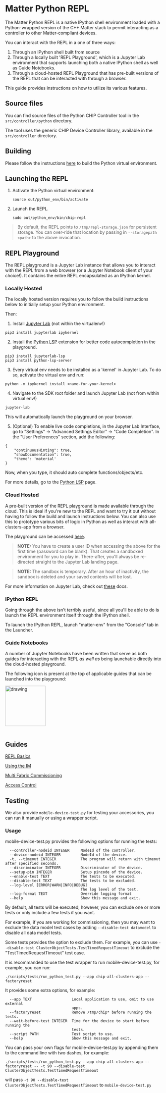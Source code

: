# Matter Python REPL

The Matter Python REPL is a native IPython shell environment loaded with a
Python-wrapped version of the C++ Matter stack to permit interacting as a
controller to other Matter-compliant devices.

You can interact with the REPL in a one of three ways:

1. Through an IPython shell built from source
2. Through a locally built 'REPL Playground', which is a Jupyter Lab environment
   that supports launching both a native IPython shell as well as Guide
   Notebooks.
3. Through a cloud-hosted REPL Playground that has pre-built versions of the
   REPL that can be interacted with through a browser.

This guide provides instructions on how to utilize its various features.

###

## Source files

You can find source files of the Python CHIP Controller tool in the
`src/controller/python` directory.

The tool uses the generic CHIP Device Controller library, available in the
`src/controller` directory.

## Building

Please follow the instructions
[here](./python_chip_controller_building.md#building) to build the Python
virtual environment.

## Launching the REPL

1. Activate the Python virtual environment:

    ```
    source out/python_env/bin/activate
    ```

2. Launch the REPL.

    ```
    sudo out/python_env/bin/chip-repl
    ```

> By default, the REPL points to `/tmp/repl-storage.json` for persistent
> storage. You can over-ride that location by passing in `--storagepath <path>`
> to the above invocation.

## REPL Playground

The REPL playground is a Jupyter Lab instance that allows you to interact with
the REPL from a web browser (or a Jupyter Notebook client of your choice!). It
contains the entire REPL encapsulated as an IPython kernel.

### Locally Hosted

The locally hosted version requires you to follow the build instructions below
to initially setup your Python environment.

Then:

1. Install
   [Jupyter Lab](https://jupyterlab.readthedocs.io/en/stable/getting_started/installation.html)
   (not within the virtualenv!)

```
pip3 install jupyterlab ipykernel
```

2. Install the [Python LSP](https://github.com/jupyter-lsp/jupyterlab-lsp)
   extension for better code autocompletion in the playground.

```
pip3 install jupyterlab-lsp
pip3 install python-lsp-server
```

3. Every virtual env needs to be installed as a 'kernel' in Jupyter Lab. To do
   so, activate the virtual env and run:

```
python -m ipykernel install <name-for-your-kernel>
```

4. Navigate to the SDK root folder and launch Jupyter Lab (not from within
   virtual env!)

```
jupyter-lab
```

This will automatically launch the playground on your browser.

5. (Optional) To enable live code completions, in the Jupyter Lab Interface, go
   to "Settings" → "Advanced Settings Editor" → "Code Completion". In the "User
   Preferences" section, add the following:

```
{
    "continuousHinting": true,
    "showDocumentation": true,
    "theme": 'material'
}
```

Now, when you type, it should auto complete functions/objects/etc.

For more details, go to the
[Python LSP](https://github.com/jupyter-lsp/jupyterlab-lsp) page.

### Cloud Hosted

A pre-built version of the REPL playground is made available through the cloud.
This is ideal if you're new to the REPL and want to try it out without having to
follow the build and launch instructions below. You can also use this to
prototype various bits of logic in Python as well as interact with
all-clusters-app from a browser.

The playground can be accessed [here](http://35.236.121.59/).

> **NOTE:** You have to create a user ID when accessing the above for the first
> time (password can be blank). That creates a sandboxed environment for you to
> play in. There-after, you'll always be re-directed straight to the Jupyter Lab
> landing page.

> **NOTE:** The sandbox is temporary. After an hour of inactivity, the sandbox
> is deleted and your saved contents will be lost.

For more information on Jupyter Lab, check out
[these](https://jupyterlab.readthedocs.io/en/stable/user/interface.html) docs.

### IPython REPL

Going through the above isn't terribly useful, since all you'll be able to do is
launch the REPL environment itself through the IPython shell.

To launch the IPython REPL, launch "matter-env" from the "Console" tab in the
Launcher.

### Guide Notebooks

A number of Jupyter Notebooks have been written that serve as both guides for
interacting with the REPL _as well as_ being launchable directly into the
cloud-hosted playground.

The following icon is present at the top of applicable guides that can be
launched into the playground:

<a href="https://www.w3schools.com">
<img src="https://i.ibb.co/hR3yWsC/launch-playground.png" alt="drawing" width="130"/>
</a>
<br></br>

## Guides

[REPL Basics](https://deepnote.com/viewer/github/project-chip/connectedhomeip/blob/master/docs/guides/repl/Matter%20-%20REPL%20Intro.ipynb)

[Using the IM](https://deepnote.com/viewer/github/project-chip/connectedhomeip/blob/master/docs/guides/repl/Matter%20-%20Basic%20Interactions.ipynb)

[Multi Fabric Commissioning](https://deepnote.com/viewer/github/project-chip/connectedhomeip/blob/master/docs/guides/repl/Matter%20-%20Multi%20Fabric%20Commissioning.ipynb)

[Access Control](https://deepnote.com/viewer/github/project-chip/connectedhomeip/blob/master/docs/guides/repl/Matter%20-%20Access%20Control.ipynb)

## Testing

We also provide `mobile-device-test.py` for testing your accessories, you can
run it manually or using a wrapper script.

### Usage

mobile-device-test.py provides the following options for running the tests:

```
  --controller-nodeid INTEGER     NodeId of the controller.
  --device-nodeid INTEGER         NodeId of the device.
  -t, --timeout INTEGER           The program will return with timeout after specified seconds.
  --discriminator INTEGER         Discriminator of the device.
  --setup-pin INTEGER             Setup pincode of the device.
  --enable-test TEXT              The tests to be executed.
  --disable-test TEXT             The tests to be excluded.
  --log-level [ERROR|WARN|INFO|DEBUG]
                                  The log level of the test.
  --log-format TEXT               Override logging format
  --help                          Show this message and exit.
```

By default, all tests will be executed, however, you can exclude one or more
tests or only include a few tests if you want.

For example, if you are working for commissioning, then you may want to exclude
the data model test cases by adding `--disable-test datamodel` to disable all
data model tests.

Some tests provides the option to exclude them. For example, you can use
`--disable-test ClusterObjectTests.TestTimedRequestTimeout` to exclude the
"TestTimedRequestTimeout" test case.

It is recommanded to use the test wrapper to run mobile-device-test.py, for
example, you can run:

```
./scripts/tests/run_python_test.py --app chip-all-clusters-app --factoryreset
```

It provides some extra options, for example:

```
  --app TEXT                  Local application to use, omit to use external
                              apps.
  --factoryreset              Remove /tmp/chip* before running the tests.
  --wait-before-test INTEGER  Time for the device to start before running the
                              tests.
  --script PATH               Test script to use.
  --help                      Show this message and exit.
```

You can pass your own flags for mobile-device-test.py by appending them to the
command line with two dashes, for example:

```
./scripts/tests/run_python_test.py --app chip-all-clusters-app --factoryreset -- -t 90 --disable-test ClusterObjectTests.TestTimedRequestTimeout
```

will pass `-t 90 --disable-test ClusterObjectTests.TestTimedRequestTimeout` to
`mobile-device-test.py`
